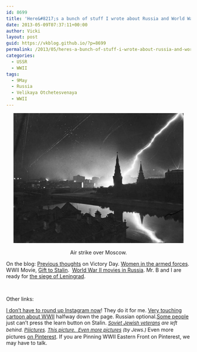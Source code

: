```yaml
---
id: 8699
title: 'Here&#8217;s a bunch of stuff I wrote about Russia and World War 2'
date: 2013-05-09T07:37:11+00:00
author: Vicki
layout: post
guid: https://vkblog.github.io/?p=8699
permalink: /2013/05/heres-a-bunch-of-stuff-i-wrote-about-russia-and-world-war-2/
categories:
  - USSR
  - WWII
tags:
  - 9May
  - Russia
  - Velikaya Otchetesvenaya
  - WWII
---
```

<p style="text-align: center;">
  <a href="https://raw.githubusercontent.com/vkblog/vkblog.github.io/master/public/img/2013/05/moscow.jpg"><img class="aligncenter  wp-image-8700" alt="moscow" src="https://raw.githubusercontent.com/vkblog/vkblog.github.io/master/public/img/2013/05/moscow-580x444.jpg" width="464" height="355" /></a>
</p>

<p style="text-align: center;">
  Air strike over Moscow.
</p>

On the blog: <a href="https://vkblog.github.io/2009/05/may-9-the-day-we-pwned-the-germans/" target="_blank">Previous thoughts</a> on Victory Day. <a href="https://vkblog.github.io/2013/02/women-in-combat-in-the-american-armed-forces/" target="_blank">Women in the armed forces</a>. WWII Movie, <a href="https://vkblog.github.io/2009/12/movie-review-gift-to-stalin-%D0%BF%D0%BE%D0%B4%D0%B0%D1%80%D0%BE%D0%BA-%D1%81%D1%82%D0%B0%D0%BB%D0%B8%D0%BD%D1%83-and-interview-with-cast/" target="_blank">Gift to Stalin</a>.  <a href="https://vkblog.github.io/2012/07/its-always-independence-day-in-russia/" target="_blank">World War II movies in Russia</a>. Mr. B and I are ready for <a href="https://vkblog.github.io/2012/05/mr-b-and-i-are-prepared-for-anything-anything-being-either-pogroms-or-the-siege-of-leningrad/" target="_blank">the siege of Leningrad</a>.

&nbsp;

Other links:

<a href="http://blog.instagram.com/post/49980945255/victoryday" target="_blank">I don&#8217;t have to round up Instagram now</a>! They do it for me. <a href="http://www.snob.ru/selected/entry/60289" target="_blank">Very touching cartoon about WWII</a> halfway down the page. Russian optional.<a href="https://twitter.com/debri_dv/status/332435139927887872" target="_blank">Some people</a> just can&#8217;t press the learn button on Stalin. <em id="__mceDel" style="font-size: 13px; line-height: 19px;"><em id="__mceDel"><em id="__mceDel"><em id="__mceDel"><a href="http://www.haaretz.com/jewish-world/jewish-world-features/jewish-veterans-of-soviet-red-army-suffering-in-solitude-1.519350" target="_blank">Soviet Jewish veterans</a> are left behind. </em></em></em></em><em id="__mceDel" style="font-size: 13px; line-height: 19px;"><em id="__mceDel"><em id="__mceDel"><em id="__mceDel"><em id="__mceDel"><a href="http://englishrussia.com/2012/05/10/world-war-ii-in-photographs/" target="_blank">Piiictures</a>. </em></em></em></em></em><em id="__mceDel" style="font-size: 13px; line-height: 19px;"><em id="__mceDel"><em id="__mceDel"><em id="__mceDel"><em id="__mceDel"><em id="__mceDel"><a href="http://life.time.com/history/world-war-ii-classic-photos-from-life-magazine/#9" target="_blank">This picture. </a><a href="http://englishrussia.com/2007/08/14/world-war-2-photos-by-dmitri-baltermants/" target="_blank"> Even more pictures</a> (by Jews.) </em></em></em></em></em></em>Even more pictures <a href="http://pinterest.com/jsherman75/wwii-russian-front/" target="_blank">on Pinterest</a>. If you are Pinning WWII Eastern Front on Pinterest, we may have to talk.